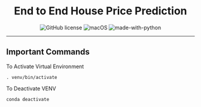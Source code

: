 <h1 align="center">End to End House Price Prediction</h1>
<div align="center">

![GitHub license](https://img.shields.io/github/license/Naereen/StrapDown.js.svg) ![macOS](https://svgshare.com/i/ZjP.svg) ![made-with-python](https://img.shields.io/badge/Made%20with-Python-1f425f.svg) 

</div>

<hr>

## Important Commands
To Activate Virtual Environment
```
. venv/bin/activate
```

To Deactivate VENV
```
conda deactivate
```